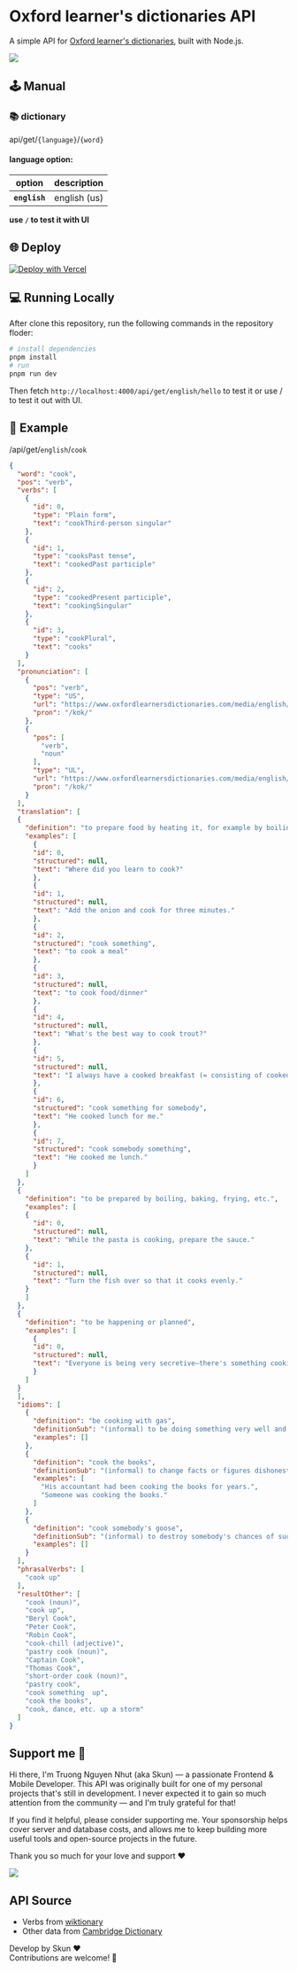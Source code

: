# Oxford learner's dictionaries API

A simple API for [Oxford learner's dictionaries](https://www.oxfordlearnersdictionaries.com/), built with Node.js.

<a href="https://www.buymeacoffee.com/truongnguyendev"><img src="https://img.buymeacoffee.com/button-api/?text=By me a coffee&emoji=&slug=truongnguyendev&button_colour=8c2eff&font_colour=ffffff&font_family=Arial&outline_colour=ffffff&coffee_colour=FFDD00" /></a>

## 🕹️ Manual

### 📚️ dictionary

api/get/`{language}`/`{word}`

#### **language option:**

| option       |         description         |
| -----------  | :-------------------------: |
| **`english`**|        english (us)         |

**use `/` to test it with UI**

## 🌐 Deploy

[![Deploy with Vercel](https://vercel.com/button)](https://vercel.com/new/clone?repository-url=https://github.com/truongn999/oxford-learners-dictionaries-api/)

## 💻 Running Locally

After clone this repository, run the following commands in the repository floder:

```bash
# install dependencies
pnpm install
# run
pnpm run dev
```

Then fetch `http://localhost:4000/api/get/english/hello` to test it
or use / to test it out with UI.

## 📖 Example

/api/get/`english`/`cook`

```json
{
  "word": "cook",
  "pos": "verb",
  "verbs": [
    {
      "id": 0,
      "type": "Plain form",
      "text": "cookThird-person singular"
    },
    {
      "id": 1,
      "type": "cooksPast tense",
      "text": "cookedPast participle"
    },
    {
      "id": 2,
      "type": "cookedPresent participle",
      "text": "cookingSingular"
    },
    {
      "id": 3,
      "type": "cookPlural",
      "text": "cooks"
    }
  ],
  "pronunciation": [
    {
      "pos": "verb",
      "type": "US",
      "url": "https://www.oxfordlearnersdictionaries.com/media/english/us_pron/c/coo/cook_/cook__us_1.mp3",
      "pron": "/kʊk/"
    },
    {
      "pos": [
        "verb",
        "noun"
      ],
      "type": "UL",
      "url": "https://www.oxfordlearnersdictionaries.com/media/english/uk_pron/c/coo/cook_/cook__gb_3.mp3",
      "pron": "/kʊk/"
    }
  ],
  "translation": [
  {
    "definition": "to prepare food by heating it, for example by boiling, baking or frying it",
    "examples": [
      {
      "id": 0,
      "structured": null,
      "text": "Where did you learn to cook?"
      },
      {
      "id": 1,
      "structured": null,
      "text": "Add the onion and cook for three minutes."
      },
      {
      "id": 2,
      "structured": "cook something",
      "text": "to cook a meal"
      },
      {
      "id": 3,
      "structured": null,
      "text": "to cook food/dinner"
      },
      {
      "id": 4,
      "structured": null,
      "text": "What's the best way to cook trout?"
      },
      {
      "id": 5,
      "structured": null,
      "text": "I always have a cooked breakfast (= consisting of cooked food)"
      },
      {
      "id": 6,
      "structured": "cook something for somebody",
      "text": "He cooked lunch for me."
      },
      {
      "id": 7,
      "structured": "cook somebody something",
      "text": "He cooked me lunch."
      }
    ]
  },
  {
    "definition": "to be prepared by boiling, baking, frying, etc.",
    "examples": [
    {
      "id": 0,
      "structured": null,
      "text": "While the pasta is cooking, prepare the sauce."
    },
    {
      "id": 1,
      "structured": null,
      "text": "Turn the fish over so that it cooks evenly."
    }
    ]
  },
  {
    "definition": "to be happening or planned",
    "examples": [
      {
      "id": 0,
      "structured": null,
      "text": "Everyone is being very secretive—there's something cooking."
      }
    ]
  }
  ],
  "idioms": [
    {
      "definition": "be cooking with gas",
      "definitionSub": "(informal) to be doing something very well and successfully",
      "examples": []
    },
    {
      "definition": "cook the books",
      "definitionSub": "(informal) to change facts or figures dishonestly or illegally",
      "examples": [
        "His accountant had been cooking the books for years.",
        "Someone was cooking the books."
      ]
    },
    {
      "definition": "cook somebody's goose",
      "definitionSub": "(informal) to destroy somebody's chances of success",
      "examples": []
    }
  ],
  "phrasalVerbs": [
    "cook up"
  ],
  "resultOther": [
    "cook (noun)",
    "cook up",
    "Beryl Cook",
    "Peter Cook",
    "Robin Cook",
    "cook-chill (adjective)",
    "pastry cook (noun)",
    "Captain Cook",
    "Thomas Cook",
    "short-order cook (noun)",
    "pastry cook",
    "cook something  up",
    "cook the books",
    "cook, dance, etc. up a storm"
  ]
}
```

## Support me 🎉

Hi there, I'm Truong Nguyen Nhut (aka Skun) — a passionate Frontend & Mobile Developer.
This API was originally built for one of my personal projects that's still in development. I never expected it to gain so much attention from the community — and I'm truly grateful for that!

If you find it helpful, please consider supporting me.
Your sponsorship helps cover server and database costs, and allows me to keep building more useful tools and open-source projects in the future.

Thank you so much for your love and support ❤️

<a href="https://www.buymeacoffee.com/truongnguyendev"><img src="https://img.buymeacoffee.com/button-api/?text=By me a coffee&emoji=&slug=truongnguyendev&button_colour=8c2eff&font_colour=ffffff&font_family=Arial&outline_colour=ffffff&coffee_colour=FFDD00" /></a>

## API Source

- Verbs from [wiktionary](https://www.wiktionary.org/)
- Other data from [Cambridge Dictionary](https://www.oxfordlearnersdictionaries.com/)

Develop by Skun ❤️ \
Contributions are welcome! 🎉
